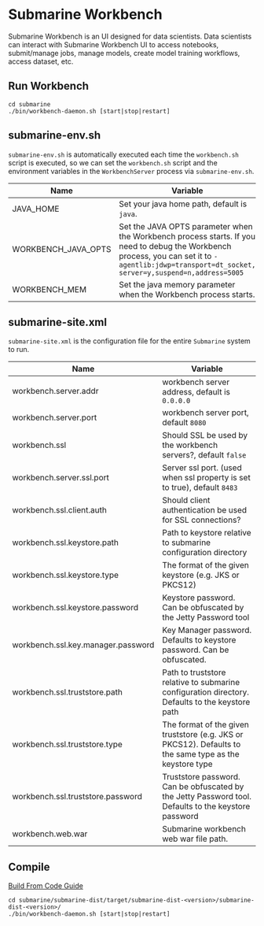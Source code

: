 <!--
   Licensed to the Apache Software Foundation (ASF) under one or more
   contributor license agreements.  See the NOTICE file distributed with
   this work for additional information regarding copyright ownership.
   The ASF licenses this file to You under the Apache License, Version 2.0
   (the "License"); you may not use this file except in compliance with
   the License.  You may obtain a copy of the License at
   http://www.apache.org/licenses/LICENSE-2.0
   Unless required by applicable law or agreed to in writing, software
   distributed under the License is distributed on an "AS IS" BASIS,
   WITHOUT WARRANTIES OR CONDITIONS OF ANY KIND, either express or implied.
   See the License for the specific language governing permissions and
   limitations under the License.
-->
# Submarine Workbench

Submarine Workbench is an UI designed for data scientists. 
Data scientists can interact with Submarine Workbench UI to access notebooks, 
submit/manage jobs, manage models, create model training workflows, access dataset, etc.

## Run Workbench

```$xslt
cd submarine
./bin/workbench-daemon.sh [start|stop|restart]
```

## submarine-env.sh

`submarine-env.sh` is automatically executed each time the `workbench.sh` script is executed, so we can set the `workbench.sh` script and the environment variables in the `WorkbenchServer` process via `submarine-env.sh`.

| Name                | Variable                                                     |
| ------------------- | ------------------------------------------------------------ |
| JAVA_HOME           | Set your java home path, default is `java`.                  |
| WORKBENCH_JAVA_OPTS | Set the JAVA OPTS parameter when the Workbench process starts. If you need to debug the Workbench process, you can set it to `-agentlib:jdwp=transport=dt_socket, server=y,suspend=n,address=5005` |
| WORKBENCH_MEM       | Set the java memory parameter when the Workbench process starts. |

## submarine-site.xml

`submarine-site.xml` is the configuration file for the entire `Submarine` system to run.

| Name                               | Variable                                                     |
| ---------------------------------- | ------------------------------------------------------------ |
| workbench.server.addr              | workbench server address, default is `0.0.0.0`               |
| workbench.server.port              | workbench server port, default `8080`                        |
| workbench.ssl                      | Should SSL be used by the workbench servers?, default `false` |
| workbench.server.ssl.port          | Server ssl port. (used when ssl property is set to true), default `8483` |
| workbench.ssl.client.auth          | Should client authentication be used for SSL connections?    |
| workbench.ssl.keystore.path        | Path to keystore relative to submarine configuration directory |
| workbench.ssl.keystore.type        | The format of the given keystore (e.g. JKS or PKCS12)        |
| workbench.ssl.keystore.password    | Keystore password. Can be obfuscated by the Jetty Password tool |
| workbench.ssl.key.manager.password | Key Manager password. Defaults to keystore password. Can be obfuscated. |
| workbench.ssl.truststore.path      | Path to truststore relative to submarine configuration directory. Defaults to the keystore path |
| workbench.ssl.truststore.type      | The format of the given truststore (e.g. JKS or PKCS12). Defaults to the same type as the keystore type |
| workbench.ssl.truststore.password  | Truststore password. Can be obfuscated by the Jetty Password tool. Defaults to the keystore password |
| workbench.web.war                  | Submarine workbench web war file path.                       |



## Compile

[Build From Code Guide](./development/BuildFromCode.md)

```$xslt
cd submarine/submarine-dist/target/submarine-dist-<version>/submarine-dist-<version>/
./bin/workbench-daemon.sh [start|stop|restart]
```
